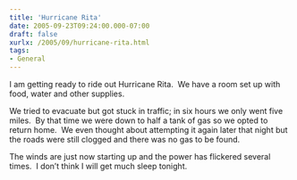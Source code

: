 ```yaml
---
title: 'Hurricane Rita'
date: 2005-09-23T09:24:00.000-07:00
draft: false
xurlx: /2005/09/hurricane-rita.html
tags: 
- General
---
```


I am getting ready to ride out Hurricane Rita.  We have a room set up with food, water and other supplies. 

We tried to evacuate but got stuck in traffic; in six hours we only went five miles.  By that time we were down to half a tank of gas so we opted to return home.  We even thought about attempting it again later that night but the roads were still clogged and there was no gas to be found.

The winds are just now starting up and the power has flickered several times.  I don’t think I will get much sleep tonight.